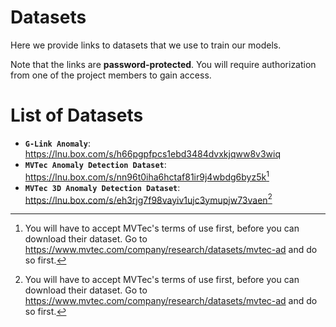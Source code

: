 # Datasets

Here we provide links to datasets that we use to train our models.

Note that the links are **password-protected**. You will require authorization from one of the project members to gain access.


# List of Datasets

* **`G-Link Anomaly`**: <https://lnu.box.com/s/h66pgpfpcs1ebd3484dvxkjqww8v3wiq>
* **`MVTec Anomaly Detection Dataset`**: <https://lnu.box.com/s/nn96t0iha6hctaf81ir9j4wbdg6byz5k>[^1]
* **`MVTec 3D Anomaly Detection Dataset`**: <https://lnu.box.com/s/eh3rjg7f98vayiv1ujc3ymupjw73vaen>[^1]

[^1]: You will have to accept MVTec's terms of use first, before you can download their dataset. Go to <https://www.mvtec.com/company/research/datasets/mvtec-ad> and do so first.

